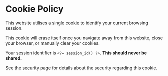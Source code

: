 # Cookie Policy

This website utilises a single [cookie](https://developer.mozilla.org/en-US/docs/Web/HTTP/Cookies) to identify your current browsing session.

This cookie will erase itself once you navigate away from this website, close your browser, or manually clear your cookies.

Your session identifier is `<?= session_id() ?>`. **This should never be shared.**

See the [security page](/security) for details about the security regarding this cookie.
